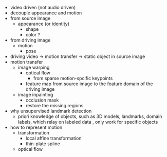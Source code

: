 - video driven (not audio driven)
- decouple appearance and motion
- from source image
	- appearance (or identity)
		- shape
		- color ?
- from driving image
	- motion
		- pose
- driving video → motion transfer → static object in source image
- motion transfer
	- image warping
		- optical flow
			- from sparse motion-spcific keypoints
		- feature map from source image to the feature domain of the driving image
	- image inpainting 
		- occlusion mask
		- restore the missing regions
- why unsupervised landmark detection
	- priori knowledge of objects, such as 3D models, landmarks, domain labels, which relay on labeled data , only work for specific objects
- how to represent motion
	- transformation
		- local affine transformation
		- thin-plate spline
	- optical flow